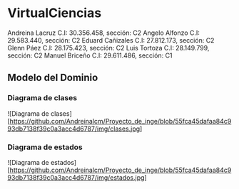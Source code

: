 # VirtualCiencias

Andreina Lacruz
C.I: 30.356.458, sección: C2
Angelo Alfonzo
C.I: 29.583.440, sección: C2
Eduard Cañizales
C.I: 27.812.173,  sección: C2
Glenn Páez
C.I: 28.175.423,  sección: C2
Luis Tortoza
C.I: 28.149.799,  sección: C2
Manuel Briceño
C.I: 29.611.486,  sección: C1

## Modelo del Dominio

### Diagrama de clases

![Diagrama de clases][https://github.com/Andreinalcm/Proyecto_de_inge/blob/55fca45dafaa84c993db7138f39c0a3acc4d6787/img/clases.jpg]

### Diagrama de estados

![Diagrama de estados][https://github.com/Andreinalcm/Proyecto_de_inge/blob/55fca45dafaa84c993db7138f39c0a3acc4d6787/img/estados.jpg]
